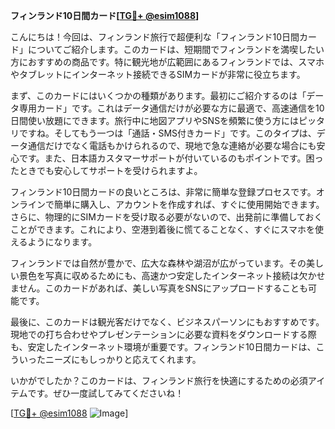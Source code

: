 **フィンランド10日間カード[[TG💪+ @esim1088](https://t.me/s/esim1088)]**

こんにちは！今回は、フィンランド旅行で超便利な「フィンランド10日間カード」についてご紹介します。このカードは、短期間でフィンランドを満喫したい方におすすめの商品です。特に観光地が広範囲にあるフィンランドでは、スマホやタブレットにインターネット接続できるSIMカードが非常に役立ちます。

まず、このカードにはいくつかの種類があります。最初にご紹介するのは「データ専用カード」です。これはデータ通信だけが必要な方に最適で、高速通信を10日間使い放題にできます。旅行中に地図アプリやSNSを頻繁に使う方にはピッタリですね。そしてもう一つは「通話・SMS付きカード」です。このタイプは、データ通信だけでなく電話もかけられるので、現地で急な連絡が必要な場合にも安心です。また、日本語カスタマーサポートが付いているのもポイントです。困ったときでも安心してサポートを受けられますよ。

フィンランド10日間カードの良いところは、非常に簡単な登録プロセスです。オンラインで簡単に購入し、アカウントを作成すれば、すぐに使用開始できます。さらに、物理的にSIMカードを受け取る必要がないので、出発前に準備しておくことができます。これにより、空港到着後に慌てることなく、すぐにスマホを使えるようになります。

フィンランドでは自然が豊かで、広大な森林や湖沼が広がっています。その美しい景色を写真に収めるためにも、高速かつ安定したインターネット接続は欠かせません。このカードがあれば、美しい写真をSNSにアップロードすることも可能です。

最後に、このカードは観光客だけでなく、ビジネスパーソンにもおすすめです。現地での打ち合わせやプレゼンテーションに必要な資料をダウンロードする際も、安定したインターネット環境が重要です。フィンランド10日間カードは、こういったニーズにもしっかりと応えてくれます。

いかがでしたか？このカードは、フィンランド旅行を快適にするための必須アイテムです。ぜひ一度試してみてくださいね！

[[TG💪+ @esim1088](https://t.me/s/esim1088) ![Image](https://i.postimg.cc/Y0z9fWf4/image.png)]